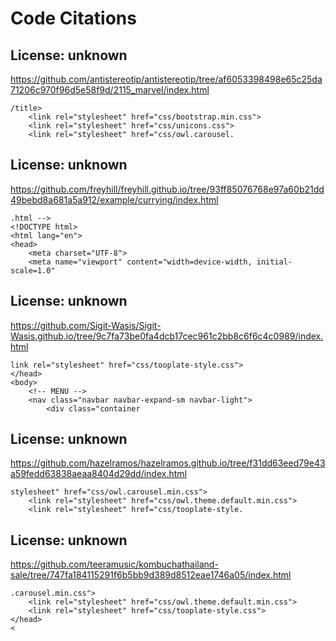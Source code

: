 # Code Citations

## License: unknown
https://github.com/antistereotip/antistereotip/tree/af6053398498e65c25da71206c970f96d5e58f9d/2115_marvel/index.html

```
/title>
    <link rel="stylesheet" href="css/bootstrap.min.css">
    <link rel="stylesheet" href="css/unicons.css">
    <link rel="stylesheet" href="css/owl.carousel.
```


## License: unknown
https://github.com/freyhill/freyhill.github.io/tree/93ff85076768e97a60b21dd49bebd8a681a5a912/example/currying/index.html

```
.html -->
<!DOCTYPE html>
<html lang="en">
<head>
    <meta charset="UTF-8">
    <meta name="viewport" content="width=device-width, initial-scale=1.0"
```


## License: unknown
https://github.com/Sigit-Wasis/Sigit-Wasis.github.io/tree/9c7fa73be0fa4dcb17cec961c2bb8c6f6c4c0989/index.html

```
link rel="stylesheet" href="css/tooplate-style.css">
</head>
<body>
    <!-- MENU -->
    <nav class="navbar navbar-expand-sm navbar-light">
        <div class="container
```


## License: unknown
https://github.com/hazelramos/hazelramos.github.io/tree/f31dd63eed79e43a59fedd63838aeaa8404d29dd/index.html

```
stylesheet" href="css/owl.carousel.min.css">
    <link rel="stylesheet" href="css/owl.theme.default.min.css">
    <link rel="stylesheet" href="css/tooplate-style.
```


## License: unknown
https://github.com/teeramusic/kombuchathailand-sale/tree/747fa184115291f6b5bb9d389d8512eae1746a05/index.html

```
.carousel.min.css">
    <link rel="stylesheet" href="css/owl.theme.default.min.css">
    <link rel="stylesheet" href="css/tooplate-style.css">
</head>
<
```

